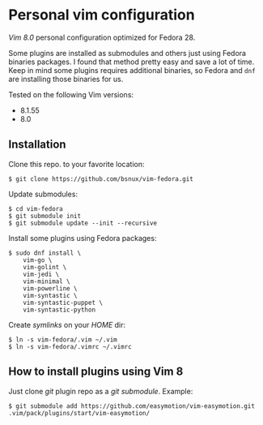 # Personal vim configuration

*Vim 8.0* personal configuration optimized for Fedora 28.

Some plugins are installed as submodules and others just using Fedora binaries
packages. I found that method pretty easy and save a lot of time. Keep in mind
some plugins requires additional binaries, so Fedora and `dnf` are installing
those binaries for us.

Tested on the following Vim versions:

* 8.1.55
* 8.0

## Installation

Clone this repo. to your favorite location:

```
$ git clone https://github.com/bsnux/vim-fedora.git
```

Update submodules:

```
$ cd vim-fedora
$ git submodule init
$ git submodule update --init --recursive
```

Install some plugins using Fedora packages:

```
$ sudo dnf install \
    vim-go \
    vim-golint \
    vim-jedi \
    vim-minimal \
    vim-powerline \
    vim-syntastic \
    vim-syntastic-puppet \
    vim-syntastic-python
```

Create *symlinks* on your *HOME* dir:

```
$ ln -s vim-fedora/.vim ~/.vim
$ ln -s vim-fedora/.vimrc ~/.vimrc
```

## How to install plugins using Vim 8

Just clone *git* plugin repo as a *git submodule*. Example:

```
$ git submodule add https://github.com/easymotion/vim-easymotion.git .vim/pack/plugins/start/vim-easymotion/
```
